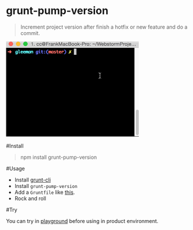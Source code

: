# grunt-pump-version

> Increment project version after finish a hotfix or new feature and do a commit. 

![](./art/demo.gif)

#Install

> npm install grunt-pump-version

#Usage

- Install [grunt-cli](https://github.com/gruntjs/grunt-cli)
- Install `grunt-pump-version`
- Add a `Gruntfile` like [this](./playground/Gruntfile.js).
- Rock and roll

#Try

You can try in [playground](./playground) before using in product environment.
